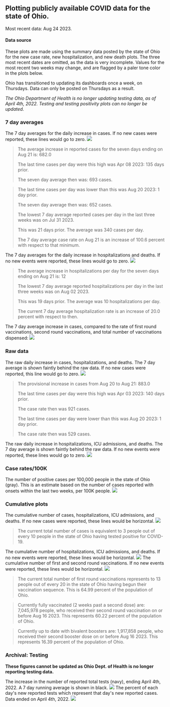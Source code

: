 ## Plotting publicly available COVID data for the state of Ohio. 

Most recent data: Aug 24 2023. 

#### Data source
These plots are made using the summary data posted by the state of Ohio for the new case rate,
    new hospitalization, and new death plots. The three most recent dates are omitted, as the data is very incomplete. Values for the most recent two weeks may change, and are flagged by a paler tone color in the plots below. 

Ohio has transitioned to updating its dashboards once a week, on Thursdays. Data can only be posted on Thursdays as a result. 

*The Ohio Department of Health is no longer updating testing data, as of April 4th, 2022. Testing and testing positivity plots can no longer be updated.* 

### 7 day averages
The 7 day averages for the daily increase in cases. If no new cases were reported, these lines would go to zero.
![](7dayaverage_cases.png)

>The average increase in reported cases for the seven days ending on Aug 21 is: 682.0
>
>The last time cases per day were this high was Apr 08 2023: 135 days prior.
>
>The seven day average then was: 693 cases.

>
>The last time cases per day was lower than this was Aug 20 2023: 1 day prior.
>
>The seven day average then was: 652 cases.
>
>The lowest 7 day average reported cases per day in the last three weeks was on Jul 31 2023.
>
>This was 21 days prior. The average was 340 cases per day.
>
>The 7 day average case rate on Aug 21 is an increase of 100.6 percent with respect to that minimum.

The 7 day averages for the daily increase in hospitalizations and deaths. If no new events were reported, these lines would go to zero.
![](7dayaverage_hospital.png)

>The average increase in hospitalizations per day for the seven days ending on Aug 21 is: 12
>
>The lowest 7 day average reported hospitalizations per day in the last three weeks was on Aug 02 2023.
>
>This was 19 days prior. The average was 10 hospitalizations per day.
>
>The current 7 day average hospitalization rate is an increase of 20.0 percent with respect to then.

The 7 day average increase in cases, compared to the rate of first round vaccinations, second round vaccinations, and total number of vaccinations dispensed:
![](DailyVaccinationsCases.png)

### Raw data
The raw daily increase in cases, hospitalizations, and deaths. The 7 day average is shown faintly behind the raw data. If no new cases were reported, this line would go to zero.
![](DailyCases.png)

>The provisional increase in cases from Aug 20 to Aug 21: 883.0 
>
>The last time cases per day were this high was Apr 03 2023: 140 days prior. 
>
>The case rate then was 921 cases.
>
>The last time cases per day were lower than this was Aug 20 2023: 1 day prior. 
>
>The case rate then was 529 cases.

The raw daily increase in hospitalizations, ICU admissions, and deaths. The 7 day average is shown faintly behind the raw data. If no new events were reported, these lines would go to zero.
![](DailyHospitalizations.png)

### Case rates/100K 

The number of positive cases per 100,000 people in the state of Ohio (gray). This is an estimate based on the number of cases reported with onsets within the last two weeks, per 100K people.
![](7dayaverage_rate.png)
### Cumulative plots
The cumulative number of cases, hospitalizations, ICU admissions, and deaths. If no new cases were reported, these lines would be horizontal.
![](Cases.png)

>The current total number of cases is equivalent to 3 people out of every 10 people in the state of Ohio having tested positive for COVID-19.

The cumulative number of hospitalizations, ICU admissions, and deaths. If no new events were reported, these lines would be horizontal.
![](Hospitalizations.png)
The cumulative number of first and second round vaccinations. If no new events were reported, these lines would be horizontal.
![](Vaccinations.png)

>The current total number of first round vaccinations represents to 13 people out of every 20 in the state of Ohio having begun their vaccination sequence.
>This is 64.99 percent of the population of Ohio.

>Currently fully vaccinated (2 weeks past a second dose) are: 7,045,978 people, who received their second round vaccination on or before Aug 16 2023.
>This represents 60.22 percent of the population of Ohio.

>Currently up to date with bivalent boosters are: 1,917,858 people, who received their second booster dose on or before Aug 16 2023.
>This represents 16.39 percent of the population of Ohio.

### Archival: Testing
**These figures cannot be updated as Ohio Dept. of Health is no longer reporting testing data.**

The increase in the number of reported total tests (navy), ending April 4th, 2022. A 7 day running average is shown in black.
![](DailyTests.png)
The percent of each day's new reported tests which represent that day's new reported cases. Data ended on April 4th, 2022.
![](percentpositive_tests.png)


